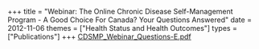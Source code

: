 +++
title = "Webinar: The Online Chronic Disease Self-Management Program - A Good Choice For Canada? Your Questions Answered"
date = 2012-11-06
themes = ["Health Status and Health Outcomes"]
types = ["Publications"]
+++
[CDSMP_Webinar_Questions-E.pdf](/files/CDSMP_Webinar_Questions-E.pdf)
